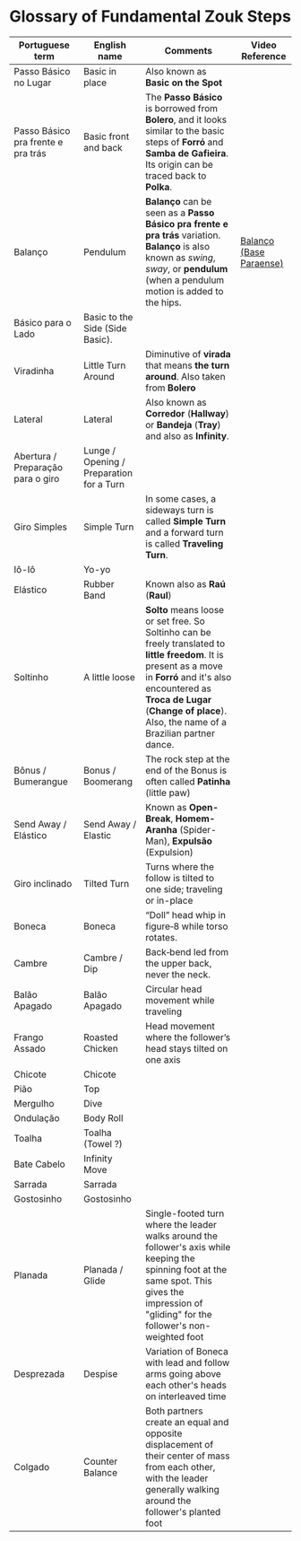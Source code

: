 # Glossary of Fundamental Zouk Steps

| Portuguese term | English name | Comments | Video Reference |
|-----------------|--------------|----------|-----------------|
| Passo Básico no Lugar | Basic in place | Also known as **Basic on the Spot** | |
| Passo Básico pra frente e pra trás | Basic front and back | The **Passo Básico** is borrowed from **Bolero**, and it looks similar to the basic steps of **Forró** and **Samba de Gafieira**. Its origin can be traced back to **Polka**.| |
| Balanço  | Pendulum | **Balanço** can be seen as a **Passo Básico pra frente e pra trás** variation. **Balanço** is also known as *swing*, *sway*, or **pendulum** (when a pendulum motion is added to the hips. | [ Balanço (Base Paraense) ](https://www.youtube.com/watch?v=H0bhmFL_GIc)
| Básico para o Lado |  Basic to the Side (Side Basic). | | |
| Viradinha | Little Turn Around | Diminutive of **virada** that means **the turn around**. Also taken from **Bolero**| |
| Lateral | Lateral | Also known as **Corredor** (**Hallway**) or **Bandeja** (**Tray**) and also as **Infinity**. | |
| Abertura / Preparação para o giro | Lunge / Opening / Preparation for a Turn | | |
| Giro Simples| Simple Turn |  In some cases, a sideways turn is called **Simple Turn** and a forward turn is called **Traveling Turn**.| |
| Iô-Iô| Yo-yo |  | |
| Elástico| Rubber Band | Known also as **Raú** (**Raul**)  | |
| Soltinho | A little loose | **Solto** means loose or set free. So Soltinho can be freely translated to **little freedom**. It is present as a move in **Forró** and it's also encountered as **Troca de Lugar** (**Change of place**). Also, the name of a Brazilian partner dance.| |
| Bônus / Bumerangue | Bonus / Boomerang | The rock step at the end of the Bonus is often called **Patinha** (little paw)  | |
| Send Away / Elástico | Send Away / Elastic | Known as **Open-Break**, **Homem-Aranha** (Spider-Man), **Expulsão** (Expulsion)  | |
| Giro inclinado | Tilted Turn | Turns where the follow is tilted to one side; traveling or in-place| |
| Boneca| Boneca | “Doll” head whip in figure‑8 while torso rotates. | |
| Cambre| Cambre / Dip | Back‑bend led from the upper back, never the neck. | |
| Balão Apagado | Balão Apagado | Circular head movement while traveling | |
| Frango Assado | Roasted Chicken | Head movement where the follower’s head stays tilted on one axis | |
| Chicote | Chicote |  | |
| Pião | Top |  | |
| Mergulho | Dive |  | |
| Ondulação | Body Roll |  | |
| Toalha | Toalha (Towel ?)|  | |
| Bate Cabelo | Infinity Move |  | |
| Sarrada | Sarrada | | |
| Gostosinho | Gostosinho | | |
| Planada | Planada / Glide | Single-footed turn where the leader walks around the follower's axis while keeping the spinning foot at the same spot. This gives the impression of "gliding" for the follower's non-weighted foot | |
| Desprezada | Despise | Variation of Boneca with lead and follow arms going above each other's heads on interleaved time | |
| Colgado | Counter Balance | Both partners create an equal and opposite displacement of their center of mass from each other, with the leader generally walking around the follower's planted foot | |




 





